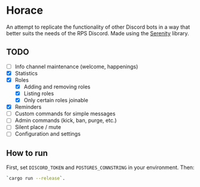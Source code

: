 # Horace

An attempt to replicate the functionality of other Discord bots in a way that better
suits the needs of the RPS Discord.
Made using the [Serenity](https://crates.io/crates/serenity) library.

## TODO

- [ ] Info channel maintenance (welcome, happenings)
- [x] Statistics
- [x] Roles
    - [x] Adding and removing roles
    - [x] Listing roles
    - [x] Only certain roles joinable
- [x] Reminders
- [ ] Custom commands for simple messages
- [ ] Admin commands (kick, ban, purge, etc.)
- [ ] Silent place / mute
- [ ] Configuration and settings

## How to run

First, set `DISCORD_TOKEN` and `POSTGRES_CONNSTRING` in your environment. Then:

```sh
`cargo run --release`.
```
